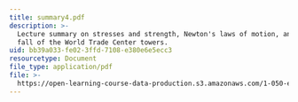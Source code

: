 ```yaml
---
title: summary4.pdf
description: >-
  Lecture summary on stresses and strength, Newton's laws of motion, and the
  fall of the World Trade Center towers.
uid: bb39a033-fe02-3ffd-7108-e380e6e5ecc3
resourcetype: Document
file_type: application/pdf
file: >-
  https://open-learning-course-data-production.s3.amazonaws.com/1-050-engineering-mechanics-i-fall-2007/bb39a033fe023ffd7108e380e6e5ecc3_summary4.pdf
---
```

